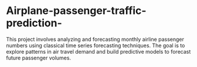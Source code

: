 # Airplane-passenger-traffic-prediction-
This project involves analyzing and forecasting monthly airline passenger numbers using classical time series forecasting techniques. The goal is to explore patterns in air travel demand and build predictive models to forecast future passenger volumes.
